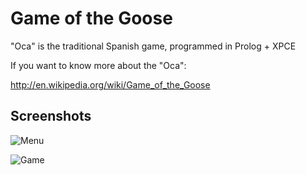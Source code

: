 Game of the Goose
=================

"Oca" is the traditional Spanish game, programmed in Prolog + XPCE

If you want to know more about the "Oca":

http://en.wikipedia.org/wiki/Game_of_the_Goose

Screenshots
-----------

![Menu](https://raw.github.com/albertofem/Oca/master/screenshots/menu.jpg)

![Game](https://raw.github.com/albertofem/Oca/master/screenshots/game.jpg)

